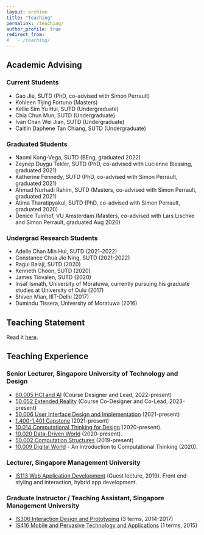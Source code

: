 ```yaml
---
layout: archive
title: "Teaching"
permalink: /teaching/
author_profile: true
redirect_from: 
#   - /teaching/
---
```


## Academic Advising

### Current Students
- Gao Jie, SUTD (PhD, co-advised with Simon Perrault)
- Kohleen Tijing Fortuno (Masters)
- Kellie Sim Yu Hui, SUTD (Undergraduate)
- Chia Chun Mun, SUTD (Undergraduate)
- Ivan Chan Wei Jian, SUTD (Undergraduate)
- Caitlin Daphene Tan Chiang, SUTD (Undergraduate)

### Graduated Students
- Naomi Kong-Vega, SUTD (BEng, graduated 2022)
- Zeynep Duygu Tekler, SUTD (PhD, co-advised with Lucienne Blessing, graduated 2021)
- Katherine Fennedy, SUTD (PhD, co-advised with Simon Perrault, graduated 2021)
- Ahmad Nurhadi Rahim, SUTD (Masters, co-advised with Simon Perrault, graduated 2021)
- Atima Tharatipyakul, SUTD (PhD, co-advised with Simon Perrault, graduated 2020)
- Denice Tuinhof, VU Amsterdam (Masters, co-advised with Lars Lischke and Simon Perrault, graduated Aug 2020)

<!-- ### Postdocs -->

### Undergrad Research Students
- Adelle Chan Min Hui, SUTD (2021-2022)
- Constance Chua Jie Ning, SUTD (2021-2022)
- Ragul Balaji, SUTD (2020)
- Kenneth Choon, SUTD (2020)
- James Tiovalen, SUTD (2020)
- Insaf Ismath, University of Moratuwa, currently pursuing his graduate studies at University of Oulu (2017)
- Shiven Mian, IIIT-Delhi (2017)
- Dumindu Tissera, University of Moratuwa (2016)

<!-- ### Doctoral Dissertation Committees -->

<!-- ## Mentoring -->


## Teaching Statement
Read it [here](/teaching/teaching-statement/).


## Teaching Experience

### Senior Lecturer, Singapore University of Technology and Design
- [60.005 HCI and AI](/teaching/hciandai) (Course Designer and Lead, 2022-present)
- [50.052 Extended Reality](/teaching/xr) (Course Co-Designer and Co-Lead, 2023-present)
- [50.006 User Interface Design and Implementation](/teaching/userinterfacedesign/) (2021-present)
- [1.400-1.401 Capstone](/teaching/capstone) (2021-present)
- [10.014 Computational Thinking for Design](/teaching/compthinking/) (2020-present).
- [10.020 Data-Driven World](/teaching/ddw/) (2020-present).
- [50.002 Computation Structures](/teaching/compstruct/) (2019-present)
- [10.009 Digital World](/teaching/digitalworld/) - An Introduction to Computational Thinking (2020).

### Lecturer, Singapore Management University
- [IS113 Web Application Development](/teaching/webappdev/) (Guest lecture, 2019). Front end styling and interaction, hybrid app development.

### Graduate Instructor / Teaching Assistant, Singapore Management University
- [IS306 Interaction Design and Prototyping](/teaching/interactiondesign/) (3 terms, 2014-2017)
- [IS416 Mobile and Pervasive Technology and Applications](/teaching/mobilepervasivetech/) (1 terms, 2015)
